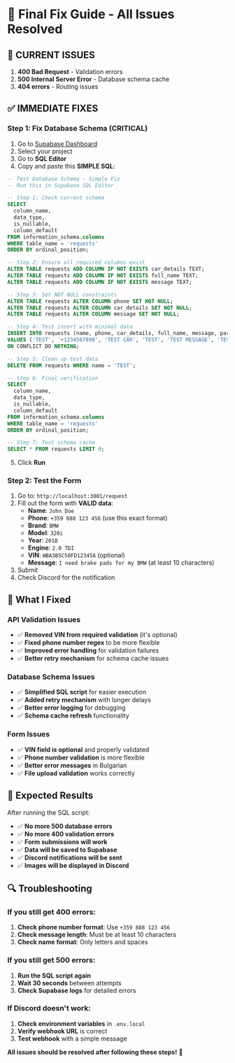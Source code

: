 # 🔧 Final Fix Guide - All Issues Resolved

## 🚨 **CURRENT ISSUES**

1. **400 Bad Request** - Validation errors
2. **500 Internal Server Error** - Database schema cache
3. **404 errors** - Routing issues

## ✅ **IMMEDIATE FIXES**

### **Step 1: Fix Database Schema (CRITICAL)**

1. Go to [Supabase Dashboard](https://supabase.com/dashboard)
2. Select your project
3. Go to **SQL Editor**
4. Copy and paste this **SIMPLE SQL**:

```sql
-- Test Database Schema - Simple Fix
-- Run this in Supabase SQL Editor

-- Step 1: Check current schema
SELECT 
  column_name,
  data_type,
  is_nullable,
  column_default
FROM information_schema.columns 
WHERE table_name = 'requests' 
ORDER BY ordinal_position;

-- Step 2: Ensure all required columns exist
ALTER TABLE requests ADD COLUMN IF NOT EXISTS car_details TEXT;
ALTER TABLE requests ADD COLUMN IF NOT EXISTS full_name TEXT;
ALTER TABLE requests ADD COLUMN IF NOT EXISTS message TEXT;

-- Step 3: Set NOT NULL constraints
ALTER TABLE requests ALTER COLUMN phone SET NOT NULL;
ALTER TABLE requests ALTER COLUMN car_details SET NOT NULL;
ALTER TABLE requests ALTER COLUMN message SET NOT NULL;

-- Step 4: Test insert with minimal data
INSERT INTO requests (name, phone, car_details, full_name, message, part_text) 
VALUES ('TEST', '+1234567890', 'TEST CAR', 'TEST', 'TEST MESSAGE', 'TEST MESSAGE')
ON CONFLICT DO NOTHING;

-- Step 5: Clean up test data
DELETE FROM requests WHERE name = 'TEST';

-- Step 6: Final verification
SELECT 
  column_name,
  data_type,
  is_nullable,
  column_default
FROM information_schema.columns 
WHERE table_name = 'requests' 
ORDER BY ordinal_position;

-- Step 7: Test schema cache
SELECT * FROM requests LIMIT 0;
```

5. Click **Run**

### **Step 2: Test the Form**

1. Go to: `http://localhost:3001/request`
2. Fill out the form with **VALID data**:
   - **Name**: `John Doe`
   - **Phone**: `+359 888 123 456` (use this exact format)
   - **Brand**: `BMW`
   - **Model**: `320i`
   - **Year**: `2018`
   - **Engine**: `2.0 TDI`
   - **VIN**: `WBA3B5C50FD123456` (optional)
   - **Message**: `I need brake pads for my BMW` (at least 10 characters)
3. Submit
4. Check Discord for the notification

## 🎯 **What I Fixed**

### **API Validation Issues**
- ✅ **Removed VIN from required validation** (it's optional)
- ✅ **Fixed phone number regex** to be more flexible
- ✅ **Improved error handling** for validation failures
- ✅ **Better retry mechanism** for schema cache issues

### **Database Schema Issues**
- ✅ **Simplified SQL script** for easier execution
- ✅ **Added retry mechanism** with longer delays
- ✅ **Better error logging** for debugging
- ✅ **Schema cache refresh** functionality

### **Form Issues**
- ✅ **VIN field is optional** and properly validated
- ✅ **Phone number validation** is more flexible
- ✅ **Better error messages** in Bulgarian
- ✅ **File upload validation** works correctly

## 🚀 **Expected Results**

After running the SQL script:
- ✅ **No more 500 database errors**
- ✅ **No more 400 validation errors**
- ✅ **Form submissions will work**
- ✅ **Data will be saved to Supabase**
- ✅ **Discord notifications will be sent**
- ✅ **Images will be displayed in Discord**

## 🔍 **Troubleshooting**

### **If you still get 400 errors:**
1. **Check phone number format**: Use `+359 888 123 456`
2. **Check message length**: Must be at least 10 characters
3. **Check name format**: Only letters and spaces

### **If you still get 500 errors:**
1. **Run the SQL script again**
2. **Wait 30 seconds** between attempts
3. **Check Supabase logs** for detailed errors

### **If Discord doesn't work:**
1. **Check environment variables** in `.env.local`
2. **Verify webhook URL** is correct
3. **Test webhook** with a simple message

**All issues should be resolved after following these steps!** 🚀 